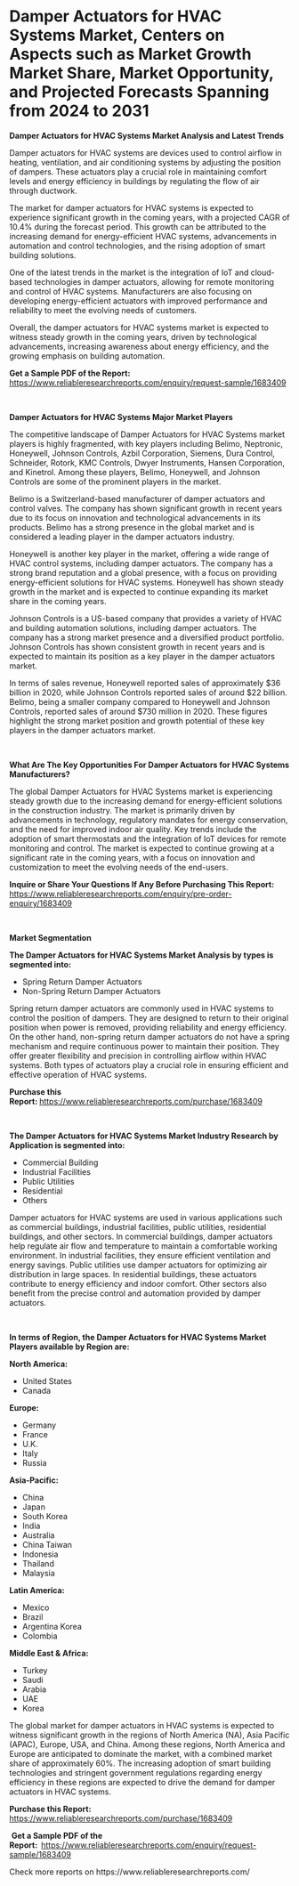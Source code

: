<p><h1>Damper Actuators for HVAC Systems Market, Centers on Aspects such as Market Growth Market Share, Market Opportunity, and Projected Forecasts Spanning from 2024 to 2031</h1></p><p><strong>Damper Actuators for HVAC Systems Market Analysis and Latest Trends</strong></p>
<p><p>Damper actuators for HVAC systems are devices used to control airflow in heating, ventilation, and air conditioning systems by adjusting the position of dampers. These actuators play a crucial role in maintaining comfort levels and energy efficiency in buildings by regulating the flow of air through ductwork.</p><p>The market for damper actuators for HVAC systems is expected to experience significant growth in the coming years, with a projected CAGR of 10.4% during the forecast period. This growth can be attributed to the increasing demand for energy-efficient HVAC systems, advancements in automation and control technologies, and the rising adoption of smart building solutions.</p><p>One of the latest trends in the market is the integration of IoT and cloud-based technologies in damper actuators, allowing for remote monitoring and control of HVAC systems. Manufacturers are also focusing on developing energy-efficient actuators with improved performance and reliability to meet the evolving needs of customers.</p><p>Overall, the damper actuators for HVAC systems market is expected to witness steady growth in the coming years, driven by technological advancements, increasing awareness about energy efficiency, and the growing emphasis on building automation.</p></p>
<p><strong>Get a Sample PDF of the Report:&nbsp;</strong> <a href="https://www.reliableresearchreports.com/enquiry/request-sample/1683409">https://www.reliableresearchreports.com/enquiry/request-sample/1683409</a></p>
<p>&nbsp;</p>
<p><strong>Damper Actuators for HVAC Systems Major Market Players</strong></p>
<p><p>The competitive landscape of Damper Actuators for HVAC Systems market players is highly fragmented, with key players including Belimo, Neptronic, Honeywell, Johnson Controls, Azbil Corporation, Siemens, Dura Control, Schneider, Rotork, KMC Controls, Dwyer Instruments, Hansen Corporation, and Kinetrol. Among these players, Belimo, Honeywell, and Johnson Controls are some of the prominent players in the market.</p><p>Belimo is a Switzerland-based manufacturer of damper actuators and control valves. The company has shown significant growth in recent years due to its focus on innovation and technological advancements in its products. Belimo has a strong presence in the global market and is considered a leading player in the damper actuators industry.</p><p>Honeywell is another key player in the market, offering a wide range of HVAC control systems, including damper actuators. The company has a strong brand reputation and a global presence, with a focus on providing energy-efficient solutions for HVAC systems. Honeywell has shown steady growth in the market and is expected to continue expanding its market share in the coming years.</p><p>Johnson Controls is a US-based company that provides a variety of HVAC and building automation solutions, including damper actuators. The company has a strong market presence and a diversified product portfolio. Johnson Controls has shown consistent growth in recent years and is expected to maintain its position as a key player in the damper actuators market.</p><p>In terms of sales revenue, Honeywell reported sales of approximately $36 billion in 2020, while Johnson Controls reported sales of around $22 billion. Belimo, being a smaller company compared to Honeywell and Johnson Controls, reported sales of around $730 million in 2020. These figures highlight the strong market position and growth potential of these key players in the damper actuators market.</p></p>
<p>&nbsp;</p>
<p><strong>What Are The Key Opportunities For Damper Actuators for HVAC Systems Manufacturers?</strong></p>
<p><p>The global Damper Actuators for HVAC Systems market is experiencing steady growth due to the increasing demand for energy-efficient solutions in the construction industry. The market is primarily driven by advancements in technology, regulatory mandates for energy conservation, and the need for improved indoor air quality. Key trends include the adoption of smart thermostats and the integration of IoT devices for remote monitoring and control. The market is expected to continue growing at a significant rate in the coming years, with a focus on innovation and customization to meet the evolving needs of the end-users.</p></p>
<p><strong>Inquire or Share Your Questions If Any Before Purchasing This Report:</strong> <a href="https://www.reliableresearchreports.com/enquiry/pre-order-enquiry/1683409">https://www.reliableresearchreports.com/enquiry/pre-order-enquiry/1683409</a></p>
<p>&nbsp;</p>
<p><strong>Market Segmentation</strong></p>
<p><strong>The Damper Actuators for HVAC Systems Market Analysis by types is segmented into:</strong></p>
<p><ul><li>Spring Return Damper Actuators</li><li>Non-Spring Return Damper Actuators</li></ul></p>
<p><p>Spring return damper actuators are commonly used in HVAC systems to control the position of dampers. They are designed to return to their original position when power is removed, providing reliability and energy efficiency. On the other hand, non-spring return damper actuators do not have a spring mechanism and require continuous power to maintain their position. They offer greater flexibility and precision in controlling airflow within HVAC systems. Both types of actuators play a crucial role in ensuring efficient and effective operation of HVAC systems.</p></p>
<p><strong>Purchase this Report:&nbsp;</strong><a href="https://www.reliableresearchreports.com/purchase/1683409">https://www.reliableresearchreports.com/purchase/1683409</a></p>
<p>&nbsp;</p>
<p><strong>The Damper Actuators for HVAC Systems Market Industry Research by Application is segmented into:</strong></p>
<p><ul><li>Commercial Building</li><li>Industrial Facilities</li><li>Public Utilities</li><li>Residential</li><li>Others</li></ul></p>
<p><p>Damper actuators for HVAC systems are used in various applications such as commercial buildings, industrial facilities, public utilities, residential buildings, and other sectors. In commercial buildings, damper actuators help regulate air flow and temperature to maintain a comfortable working environment. In industrial facilities, they ensure efficient ventilation and energy savings. Public utilities use damper actuators for optimizing air distribution in large spaces. In residential buildings, these actuators contribute to energy efficiency and indoor comfort. Other sectors also benefit from the precise control and automation provided by damper actuators.</p></p>
<p>&nbsp;</p>
<p><strong>In terms of Region, the Damper Actuators for HVAC Systems Market Players available by Region are:</strong></p>
<p>
    <p> <strong> North America: </strong>
        <ul>
            <li>United States</li>
            <li>Canada</li>
        </ul>
        </p> 
    <p> <strong> Europe: </strong>
        <ul>
            <li>Germany</li>
            <li>France</li>
            <li>U.K.</li>
            <li>Italy</li>
            <li>Russia</li>
        </ul>
        </p> 
    <p> <strong> Asia-Pacific: </strong>
        <ul>
            <li>China</li>
            <li>Japan</li>
            <li>South Korea</li>
            <li>India</li>
            <li>Australia</li>
            <li>China Taiwan</li>
            <li>Indonesia</li>
            <li>Thailand</li>
            <li>Malaysia</li>
        </ul>
        </p> 
    <p> <strong> Latin America: </strong>
        <ul>
            <li>Mexico</li>
            <li>Brazil</li>
            <li>Argentina Korea</li>
            <li>Colombia</li>
        </ul>
        </p> 
    <p> <strong> Middle East & Africa: </strong>
        <ul>
            <li>Turkey</li>
            <li>Saudi</li>
            <li>Arabia</li>
            <li>UAE</li>
            <li>Korea</li>
        </ul>
    </p>
    </p>
<p><p>The global market for damper actuators in HVAC systems is expected to witness significant growth in the regions of North America (NA), Asia Pacific (APAC), Europe, USA, and China. Among these regions, North America and Europe are anticipated to dominate the market, with a combined market share of approximately 60%. The increasing adoption of smart building technologies and stringent government regulations regarding energy efficiency in these regions are expected to drive the demand for damper actuators in HVAC systems.</p></p>
<p><strong>Purchase this Report: </strong><a href="https://www.reliableresearchreports.com/purchase/1683409">https://www.reliableresearchreports.com/purchase/1683409</a></p>
<p>&nbsp;<strong>Get a Sample PDF of the Report:&nbsp;&nbsp;</strong><a href="https://www.reliableresearchreports.com/enquiry/request-sample/1683409">https://www.reliableresearchreports.com/enquiry/request-sample/1683409</a></p>
<p><strong></strong></p>
<p>Check more reports on https://www.reliableresearchreports.com/</p>